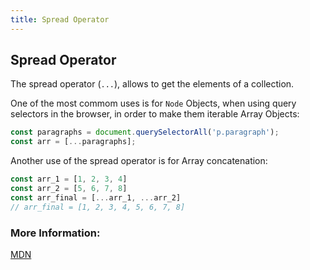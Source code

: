 ```yaml
---
title: Spread Operator
---
```

## Spread Operator

The spread operator (`...`), allows to get the elements of a collection.

One of the most commom uses is for `Node` Objects, when using query selectors in the browser, in order to make them iterable Array Objects:
```javascript
const paragraphs = document.querySelectorAll('p.paragraph');
const arr = [...paragraphs];
```

Another use of the spread operator is for Array concatenation:
```javascript
const arr_1 = [1, 2, 3, 4]
const arr_2 = [5, 6, 7, 8]
const arr_final = [...arr_1, ...arr_2]
// arr_final = [1, 2, 3, 4, 5, 6, 7, 8]
```
### More Information:

<a href='https://developer.mozilla.org/pt-BR/docs/Web/JavaScript/Reference/Operators/Spread_operator' target='_blank' rel='nofollow'>MDN</a>
